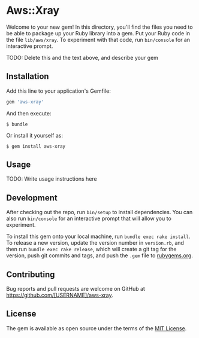# Aws::Xray

Welcome to your new gem! In this directory, you'll find the files you need to be able to package up your Ruby library into a gem. Put your Ruby code in the file `lib/aws/xray`. To experiment with that code, run `bin/console` for an interactive prompt.

TODO: Delete this and the text above, and describe your gem

## Installation

Add this line to your application's Gemfile:

```ruby
gem 'aws-xray'
```

And then execute:

    $ bundle

Or install it yourself as:

    $ gem install aws-xray

## Usage

TODO: Write usage instructions here

## Development

After checking out the repo, run `bin/setup` to install dependencies. You can also run `bin/console` for an interactive prompt that will allow you to experiment.

To install this gem onto your local machine, run `bundle exec rake install`. To release a new version, update the version number in `version.rb`, and then run `bundle exec rake release`, which will create a git tag for the version, push git commits and tags, and push the `.gem` file to [rubygems.org](https://rubygems.org).

## Contributing

Bug reports and pull requests are welcome on GitHub at https://github.com/[USERNAME]/aws-xray.

## License

The gem is available as open source under the terms of the [MIT License](http://opensource.org/licenses/MIT).
